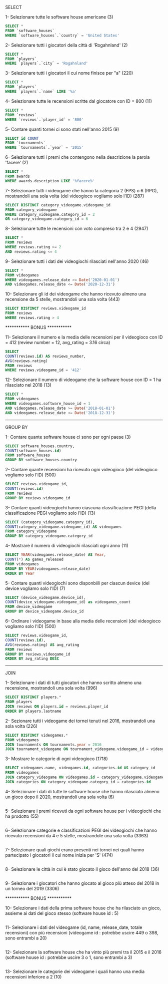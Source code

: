 SELECT

1- Selezionare tutte le software house americane (3)
```sql
SELECT * 
FROM `software_houses` 
WHERE `software_houses`.`country` = 'United States'
```

2- Selezionare tutti i giocatori della città di 'Rogahnland' (2)
```sql
SELECT * 
FROM `players` 
WHERE `players`.`city` = 'Rogahnland'
```

3- Selezionare tutti i giocatori il cui nome finisce per "a" (220)
```sql
SELECT * 
FROM `players` 
WHERE `players`.`name` LIKE '%a'
```

4- Selezionare tutte le recensioni scritte dal giocatore con ID = 800 (11)
```sql
SELECT * 
FROM `reviews`
WHERE `reviews`.`player_id` = '800'
```

5- Contare quanti tornei ci sono stati nell'anno 2015 (9)
```sql
SELECT id COUNT
FROM `tournaments`
WHERE `tournaments`.`year` = '2015'
```

6- Selezionare tutti i premi che contengono nella descrizione la parola 'facere' (2)
```sql
SELECT * 
FROM awards
WHERE awards.description LIKE '%facere%'
```

7- Selezionare tutti i videogame che hanno la categoria 2 (FPS) o 6 (RPG), mostrandoli una sola volta (del videogioco vogliamo solo l'ID) (287)
```sql
SELECT DISTINCT category_videogame.videogame_id
FROM category_videogame
WHERE category_videogame.category_id = 2
OR category_videogame.category_id = 6
```

8- Selezionare tutte le recensioni con voto compreso tra 2 e 4 (2947)
```sql
SELECT * 
FROM reviews
WHERE reviews.rating >= 2
AND reviews.rating <= 4
```
9- Selezionare tutti i dati dei videogiochi rilasciati nell'anno 2020 (46)
```sql
SELECT * 
FROM videogames
WHERE videogames.release_date >= Date('2020-01-01')
AND videogames.release_date <= Date('2020-12-31')
```
10- Selezionare gli id dei videogame che hanno ricevuto almeno una recensione da 5 stelle, mostrandoli una sola volta (443)
```sql
SELECT DISTINCT reviews.videogame_id 
FROM reviews 
WHERE reviews.rating > 4
```
*********** BONUS ***********

11- Selezionare il numero e la media delle recensioni per il videogioco con ID = 412 (review number = 12, avg_rating = 3.16 circa)
```sql
SELECT
COUNT(reviews.id) AS reviews_number,
AVG(reviews.rating)
FROM reviews 
WHERE reviews.videogame_id = '412'
```
12- Selezionare il numero di videogame che la software house con ID = 1 ha rilasciato nel 2018 (13)
```sql
SELECT *
FROM videogames
WHERE videogames.software_house_id = 1
AND videogames.release_date >= Date('2018-01-01')
AND videogames.release_date <= Date('2018-12-31')
```
------------------------------------------------------------------------------------------------------------------------------------------------------------

GROUP BY

1- Contare quante software house ci sono per ogni paese (3)
```sql
SELECT software_houses.country,
COUNT(software_houses.id)
FROM software_houses
GROUP BY software_houses.country
```
2- Contare quante recensioni ha ricevuto ogni videogioco (del videogioco vogliamo solo l'ID) (500)
```sql
SELECT reviews.videogame_id,
COUNT(reviews.id)
FROM reviews
GROUP BY reviews.videogame_id
```
3- Contare quanti videogiochi hanno ciascuna classificazione PEGI (della classificazione PEGI vogliamo solo l'ID) (13)
```sql
SELECT (category_videogame.category_id),
COUNT(category_videogame.videogame_id) AS videogames
FROM category_videogame
GROUP BY category_videogame.category_id
```
4- Mostrare il numero di videogiochi rilasciati ogni anno (11)
```sql
SELECT YEAR(videogames.release_date) AS Year,
COUNT(*) AS games_released
FROM videogames
GROUP BY YEAR(videogames.release_date)
ORDER BY Year
```
5- Contare quanti videogiochi sono disponbiili per ciascun device (del device vogliamo solo l'ID) (7)
```sql
SELECT (device_videogame.device_id),
COUNT(device_videogame.videogame_id) as videogames_count
FROM device_videogame
GROUP BY device_videogame.device_id
```
6- Ordinare i videogame in base alla media delle recensioni (del videogioco vogliamo solo l'ID) (500)
```sql
SELECT reviews.videogame_id,
COUNT(reviews.id),
AVG(reviews.rating) AS avg_rating
FROM reviews
GROUP BY reviews.videogame_id
ORDER BY avg_rating DESC
```
------------------------------------------------------------------------------------------------------------------------------------------------------------

JOIN

1- Selezionare i dati di tutti giocatori che hanno scritto almeno una recensione, mostrandoli una sola volta (996)
```sql
SELECT DISTINCT players.*
FROM players
JOIN reviews ON players.id = reviews.player_id
ORDER BY players.lastname
```
2- Sezionare tutti i videogame dei tornei tenuti nel 2016, mostrandoli una sola volta (226)
```sql
SELECT DISTINCT videogames.*
FROM videogames
JOIN tournaments ON tournaments.year = 2016
JOIN tournament_videogame ON tournament_videogame.videogame_id = videogames.id
```
3- Mostrare le categorie di ogni videogioco (1718)
```sql
SELECT videogames.name, videogames.id, categories.id AS category_id
FROM videogames
JOIN category_videogame ON videogames.id = category_videogame.videogame_id
JOIN categories ON category_videogame.category_id = categories.id
```
4- Selezionare i dati di tutte le software house che hanno rilasciato almeno un gioco dopo il 2020, mostrandoli una sola volta (6)
```sql
```
5- Selezionare i premi ricevuti da ogni software house per i videogiochi che ha prodotto (55)
```sql
```
6- Selezionare categorie e classificazioni PEGI dei videogiochi che hanno ricevuto recensioni da 4 e 5 stelle, mostrandole una sola volta (3363)
```sql
```
7- Selezionare quali giochi erano presenti nei tornei nei quali hanno partecipato i giocatori il cui nome inizia per 'S' (474)
```sql
```
8- Selezionare le città in cui è stato giocato il gioco dell'anno del 2018 (36)
```sql
```
9- Selezionare i giocatori che hanno giocato al gioco più atteso del 2018 in un torneo del 2019 (3306)


*********** BONUS ***********

10- Selezionare i dati della prima software house che ha rilasciato un gioco, assieme ai dati del gioco stesso (software house id : 5)
```sql
```
11- Selezionare i dati del videogame (id, name, release_date, totale recensioni) con più recensioni (videogame id : potrebbe uscire 449 o 398, sono entrambi a 20)
```sql
```
12- Selezionare la software house che ha vinto più premi tra il 2015 e il 2016 (software house id : potrebbe uscire 3 o 1, sono entrambi a 3)
```sql
```
13- Selezionare le categorie dei videogame i quali hanno una media recensioni inferiore a 2 (10)
